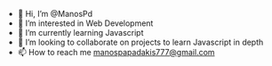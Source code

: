 - 👋 Hi, I’m @ManosPd
- 👀 I’m interested in Web Development
- 🌱 I’m currently learning Javascript
- 💞️ I’m looking to collaborate on projects to learn Javascript in depth
- 📫 How to reach me manospapadakis777@gmail.com

<!---
ManosPd/ManosPd is a ✨ special ✨ repository because its `README.md` (this file) appears on your GitHub profile.
You can click the Preview link to take a look at your changes.
--->
